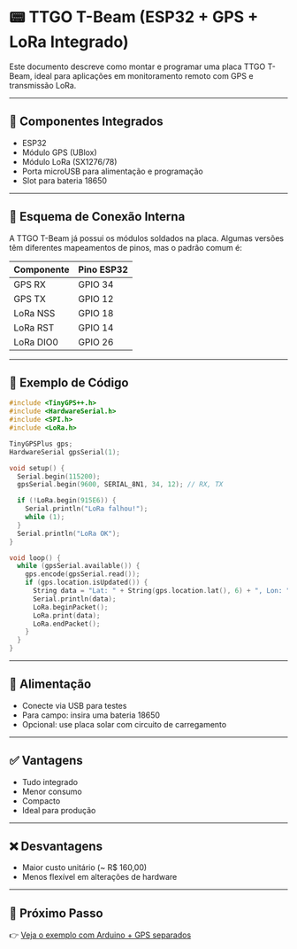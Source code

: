 
# 📟 TTGO T-Beam (ESP32 + GPS + LoRa Integrado)

Este documento descreve como montar e programar uma placa TTGO T-Beam, ideal para aplicações em monitoramento remoto com GPS e transmissão LoRa.

---

## 🔧 Componentes Integrados

- ESP32
- Módulo GPS (UBlox)
- Módulo LoRa (SX1276/78)
- Porta microUSB para alimentação e programação
- Slot para bateria 18650

---

## 🧠 Esquema de Conexão Interna

A TTGO T-Beam já possui os módulos soldados na placa. Algumas versões têm diferentes mapeamentos de pinos, mas o padrão comum é:

| Componente | Pino ESP32       |
|------------|------------------|
| GPS RX     | GPIO 34          |
| GPS TX     | GPIO 12          |
| LoRa NSS   | GPIO 18          |
| LoRa RST   | GPIO 14          |
| LoRa DIO0  | GPIO 26          |

---

## 💾 Exemplo de Código

```cpp
#include <TinyGPS++.h>
#include <HardwareSerial.h>
#include <SPI.h>
#include <LoRa.h>

TinyGPSPlus gps;
HardwareSerial gpsSerial(1);

void setup() {
  Serial.begin(115200);
  gpsSerial.begin(9600, SERIAL_8N1, 34, 12); // RX, TX

  if (!LoRa.begin(915E6)) {
    Serial.println("LoRa falhou!");
    while (1);
  }
  Serial.println("LoRa OK");
}

void loop() {
  while (gpsSerial.available()) {
    gps.encode(gpsSerial.read());
    if (gps.location.isUpdated()) {
      String data = "Lat: " + String(gps.location.lat(), 6) + ", Lon: " + String(gps.location.lng(), 6);
      Serial.println(data);
      LoRa.beginPacket();
      LoRa.print(data);
      LoRa.endPacket();
    }
  }
}
```

---

## 🔋 Alimentação

- Conecte via USB para testes
- Para campo: insira uma bateria 18650
- Opcional: use placa solar com circuito de carregamento

---

## ✅ Vantagens

- Tudo integrado
- Menor consumo
- Compacto
- Ideal para produção

---

## ❌ Desvantagens

- Maior custo unitário (~ R$ 160,00)
- Menos flexível em alterações de hardware

---

## 🔗 Próximo Passo

👉 [Veja o exemplo com Arduino + GPS separados](GPS_e_Arduinos_separados.md)
